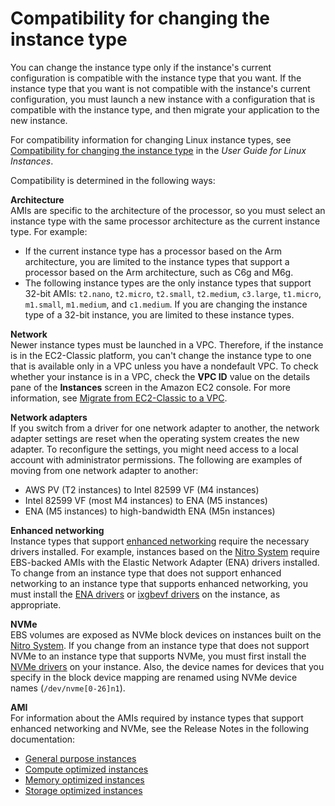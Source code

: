 # Compatibility for changing the instance type<a name="resize-limitations"></a>

You can change the instance type only if the instance's current configuration is compatible with the instance type that you want\. If the instance type that you want is not compatible with the instance's current configuration, you must launch a new instance with a configuration that is compatible with the instance type, and then migrate your application to the new instance\.

For compatibility information for changing Linux instance types, see [Compatibility for changing the instance type](https://docs.aws.amazon.com/AWSEC2/latest/UserGuide/resize-limitations.html) in the *User Guide for Linux Instances*\.

Compatibility is determined in the following ways:

**Architecture**  
AMIs are specific to the architecture of the processor, so you must select an instance type with the same processor architecture as the current instance type\. For example:  
+ If the current instance type has a processor based on the Arm architecture, you are limited to the instance types that support a processor based on the Arm architecture, such as C6g and M6g\.
+ The following instance types are the only instance types that support 32\-bit AMIs: `t2.nano`, `t2.micro`, `t2.small`, `t2.medium`, `c3.large`, `t1.micro`, `m1.small`, `m1.medium`, and `c1.medium`\. If you are changing the instance type of a 32\-bit instance, you are limited to these instance types\.

**Network**  
Newer instance types must be launched in a VPC\. Therefore, if the instance is in the EC2\-Classic platform, you can't change the instance type to one that is available only in a VPC unless you have a nondefault VPC\. To check whether your instance is in a VPC, check the **VPC ID** value on the details pane of the **Instances** screen in the Amazon EC2 console\. For more information, see [Migrate from EC2\-Classic to a VPC](vpc-migrate.md)\.

**Network adapters**  
If you switch from a driver for one network adapter to another, the network adapter settings are reset when the operating system creates the new adapter\. To reconfigure the settings, you might need access to a local account with administrator permissions\. The following are examples of moving from one network adapter to another:  
+ AWS PV \(T2 instances\) to Intel 82599 VF \(M4 instances\)
+ Intel 82599 VF \(most M4 instances\) to ENA \(M5 instances\)
+ ENA \(M5 instances\) to high\-bandwidth ENA \(M5n instances\)

**Enhanced networking**  
Instance types that support [enhanced networking](enhanced-networking.md) require the necessary drivers installed\. For example, instances based on the [Nitro System](instance-types.md#ec2-nitro-instances) require EBS\-backed AMIs with the Elastic Network Adapter \(ENA\) drivers installed\. To change from an instance type that does not support enhanced networking to an instance type that supports enhanced networking, you must install the [ENA drivers](enhanced-networking-ena.md) or [ixgbevf drivers](sriov-networking.md) on the instance, as appropriate\.

**NVMe**  
EBS volumes are exposed as NVMe block devices on instances built on the [Nitro System](instance-types.md#ec2-nitro-instances)\. If you change from an instance type that does not support NVMe to an instance type that supports NVMe, you must first install the [NVMe drivers](nvme-ebs-volumes.md) on your instance\. Also, the device names for devices that you specify in the block device mapping are renamed using NVMe device names \(`/dev/nvme[0-26]n1`\)\.

**AMI**  
For information about the AMIs required by instance types that support enhanced networking and NVMe, see the Release Notes in the following documentation:  
+ [General purpose instances](general-purpose-instances.md)
+ [Compute optimized instances](compute-optimized-instances.md)
+ [Memory optimized instances](memory-optimized-instances.md)
+ [Storage optimized instances](storage-optimized-instances.md)